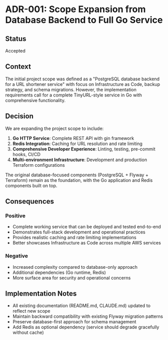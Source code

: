 # ADR-001: Scope Expansion from Database Backend to Full Go Service

## Status
Accepted

## Context
The initial project scope was defined as a "PostgreSQL database backend for a URL shortener service" with focus on Infrastructure as Code, backup strategy, and schema migrations. However, the implementation requirements call for a complete TinyURL-style service in Go with comprehensive functionality.

## Decision
We are expanding the project scope to include:

1. **Go HTTP Service**: Complete REST API with gin framework
2. **Redis Integration**: Caching for URL resolution and rate limiting
3. **Comprehensive Developer Experience**: Linting, testing, pre-commit hooks, CI/CD
4. **Multi-environment Infrastructure**: Development and production Terraform configurations

The original database-focused components (PostgreSQL + Flyway + Terraform) remain as the foundation, with the Go application and Redis components built on top.

## Consequences

### Positive
- Complete working service that can be deployed and tested end-to-end
- Demonstrates full-stack development and operational practices
- Provides realistic caching and rate limiting implementations
- Better showcases Infrastructure as Code across multiple AWS services

### Negative
- Increased complexity compared to database-only approach
- Additional dependencies (Go runtime, Redis)
- More surface area for security and operational concerns

## Implementation Notes
- All existing documentation (README.md, CLAUDE.md) updated to reflect new scope
- Maintain backward compatibility with existing Flyway migration patterns
- Preserve database-first approach for schema management
- Add Redis as optional dependency (service should degrade gracefully without cache)